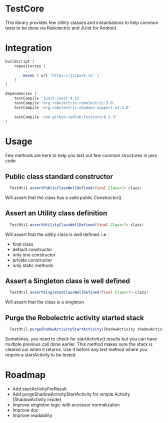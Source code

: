 # TestCore

This library provides few Utility classes and instantiations to help common tests to be done via Robolectric and JUnit for Android.

# Integration

```gradle
buildscript {
    repositories {
        ...
        maven { url "https://jitpack.io" }
    }
}
```

```gradle
dependencies {
    testCompile 'junit:junit:4.12'
    testCompile 'org.robolectric:robolectric:3.0'
    testCompile 'org.robolectric:shadows-support-v4:3.0'
    
    testCompile 'com.github.codlab:TestCore:0.2.3'
}
```

# Usage

Few methods are here to help you test out few common structures in java code 

## Public class standard constructor

```java
  TestUtil.assertPublicClassWellDefined(final Class<?> clazz)
```

Will assert that the class has a valid public Constructor()

## Assert an Utility class definition

```java
  TestUtil.assertUtilityClassWellDefined(final Class<?> clazz)
```

Will assert that the utility class is well defined. i.e :
- final class
- default constructor
- only one constructor
- private constructor
- only static methods

## Assert a Singleton class is well defined

```java
  TestUtil.assertSingletonClassWellDefined(final Class<?> clazz)
```

Will assert that the class is a singleton

## Purge the Robolectric activity started stack

```java
  TestUtil.purgeShadowActivityStartActivity(ShadowActivity shadowActivity)
```

Sometimes, you need to check for startActivity() results but you can have multiple previous call done earlier.
This method makes sure the stack is cleared out when it returns. Use it before any test method where you require a startActivity to be tested

# Roadmap

- Add startActivityForResult
- Add purgeShadowActivityStartActivity for simple Activity (ShadowActivity inside)
- Improve singleton logic with accessor normalization
- Improve doc
- Improve readability
